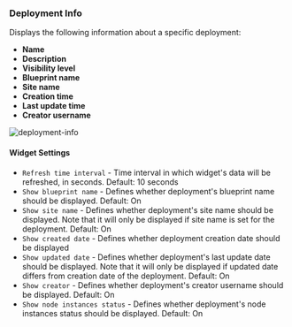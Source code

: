 ### Deployment Info
Displays the following information about a specific deployment: 

* **Name**
* **Description**
* **Visibility level**
* **Blueprint name**
* **Site name**
* **Creation time**
* **Last update time**
* **Creator username**


![deployment-info](https://docs.cloudify.co/staging/dev/images/ui/widgets/deployment-info.png)

#### Widget Settings
* `Refresh time interval` - Time interval in which widget's data will be refreshed, in seconds. Default: 10 seconds
* `Show blueprint name` - Defines whether deployment's blueprint name should be displayed. Default: On
* `Show site name` - Defines whether deployment's site name should be displayed. Note that it will only be displayed if site name is set for the deployment. Default: On
* `Show created date` - Defines whether deployment creation date should be displayed
* `Show updated date` - Defines whether deployment's last update date should be displayed. Note that it will only be displayed if updated date differs from creation date of the deployment.  Default: On
* `Show creator` - Defines whether deployment's creator username should be displayed. Default: On
* `Show node instances status` - Defines whether deployment's node instances status should be displayed. Default: On
